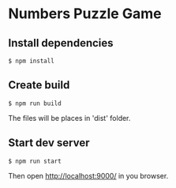 # Numbers Puzzle Game

## Install dependencies
`$ npm install`

## Create build
`$ npm run build`

The files will be places in 'dist' folder.

## Start dev server
`$ npm run start`

Then open [http://localhost:9000/](http://localhost:9000/) in you browser.